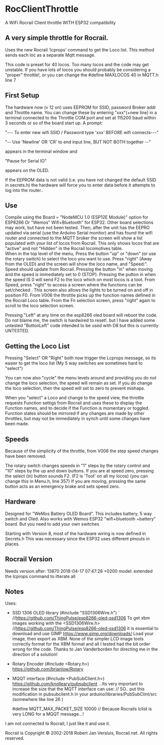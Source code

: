 # RocClientThrottle
A WiFi Rocrail Client throttle 
WITH ESP32 compatibility


## A very simple throttle for Rocrail. 
Uses the new Rocrail 'lcprops' command to get the Loco list. This method sends each loc as a separate Mqtt message.

This code is preset for 40 locos. Too many locos and the code may get unstable. 
If you have lots of locos you should probably be considering a "proper" throttle!, or you can change the #define MAXLOCOS 40 in MQTT.h line 7 

## First Setup
The hardware now (v 12 on) uses EEPROM for SSID, password Broker addr and Throttle name.
You can change these by entering "xxx"(+new line) in a terminal connected to the Throttle COM port and set at 115200 baud within 3 seconds or so of the board start up. A prompt:  

"--- To enter new wifi SSID / Password type 'xxx' BEFORE wifi connects---"

"-- Use 'Newline' OR 'CR' to end input line, BUT NOT BOTH together --"

appears in the terminal window and  

"Pause for Serial IO"

appears on the OLED.

If the EEPROM data is not valid (i.e. you have not changed the default SSID in secrets.h) the hardware will force you to enter data before it attempts to log into the router.. 

## Use
Compile using the Board = "NodeMCU 1.0 (ESP12E Module)" option for ESP8266  Or "Wemos" Wifi+Bluetooth" for ESP32. Other board selections may work, but have not been tested.
Then, after the unit has the EEPRO updated via serial (use the Arduino Serial monitor) and has found the wifi router and connected to the MQTT broker the screen will show a list populated with your list of locos from Rocrail. This only shows locos that are "active" and not "Hidden" in the Rocrail locomotives table.  
When in the top level of the menu, Press the button "up" or "down" (or use the rotary switch) to select the loco you want to use.
Press "right" (Away from the OLED) and the screen will show the loco name, and "Speed:". Speed should update from Rocrail. Pressing the button "in" when moving and the speed is immediately set to 0 {STOP}. Pressing the putton in when the speed IS 0 will send F2 to the loco which on most locos is a toot. 
From Speed, press "right" to access a screen where the functions can be set/checked . This screen also allows the lights to be turned on and off in position F0. From V006 the throttle picks up the function names defined in the Rocrail Loco table. 
From the Fn selection screen, press "right" again to scroll to the loco selection screen.

Pressing "Left" at any time on the esp8266 oled board will reboot the code. Do not blame me, the switch is hardwired to reset!. but I have added some untested "ButtonLeft" code intended to be used with D8 but this is currently UNTESTED.


## Getting the Loco List

Pressing "Select" OR "Right" both now trigger the Lcprops message, so its easier to get the loco list (My 5 way switches are sometimes hard to "select")

You can now also "cycle" the menu levels around and providing you do not change the loco selection, the speed will remain as set. 
If you do change the loco selection, then the speed will set to zero to prevent mishaps.   

When you "select" a Loco and change to the speed view, the throttle requests Function settigs from Rocrail and uses these to display the Function names, and to decide if the Function is momentary or toggled. Function states should be mirrored if any changes are made by other throttles, but may not be immediately in synch until some changes have been made.

## Speeds
Because of the simplicity of the throttle, from V006 the step speed changes have been removed. 

The rotary switch changes speeds in "1" steps by the rotary control and "10" steps by the up and down buttons. If you are at speed zero, pressing the select (in) button sounds F2. (F2 is 'Toot' on all my locos) {you can change this in Menu.h, line 357} If you are moving, pressing the same button acts as an emergency brake and sets speed zero.


## Hardware
Designed for "WeMos Battery OLED Board". This includes battery, 5 way switch and Oled.
Also works with Wemos ESP32 "wifi+bluetooth +battery" board. But you need to add your own switches

Starting with Version 8, most of the hardware wiring is now defined in Secrets.h This was necessary since the ESP32 uses different pinouts in places. 

## Rocrail Version
Needs version after: 13870 2018-04-17 07:47:28 +0200 model: extended the lcprops command to itterate all

## Notes
Uses: 
  * SSD 1306 OLED library (#include "SSD1306Wire.h") ` //https://github.com/ThingPulse/esp8266-oled-ssd1306
      To get xbm images working with the <SSD1306Wire.h>  //https://github.com/ThingPulse/esp8266-oled-ssd1306 it is essential to download and use GIMP https://www.gimp.org/downloads/ Load your image, then export as XBM. None of the simpler LCD image tools correctly format for the XBM format and all I tested had the bit order wrong for the code. Thanks to Jan Vanderborden for directing me in the direction of a solution! 

  * Rotary Encoder (#include <Rotary.h>) https://github.com/brianlow/Rotary
  * MQQT interface (#include <PubSubClient.h>) https://github.com/knolleary/pubsubclient  ...Its very important to increase the size that the MQTT interface can use:  // SO.. put this modification in pubsubclient.h in your arduino/libraries/PubSubClint/src (somewhere like line 26 )
  
     #define MQTT_MAX_PACKET_SIZE 10000   // Because Rocrails lclist is very LONG for a MQQT message...!


I am not connected to Rocrail, I just like it and use it.

Rocrail is  Copyright © 2002-2018 Robert Jan Versluis, Rocrail.net. All rights reserved.

